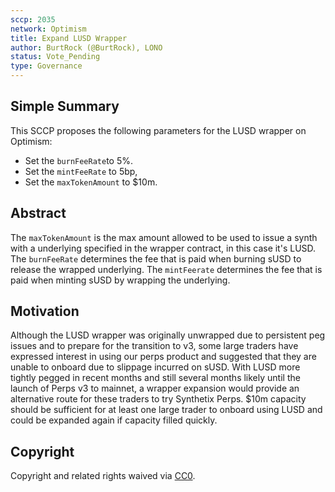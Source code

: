 ```yaml
---
sccp: 2035
network: Optimism
title: Expand LUSD Wrapper
author: BurtRock (@BurtRock), LONO
status: Vote_Pending
type: Governance
---
```


<!--You can leave these HTML comments in your merged SCCP and delete the visible duplicate text guides, they will not appear and may be helpful to refer to if you edit it again. This is the suggested template for new SCCPs. Note that an SCCP number will be assigned by an editor. When opening a pull request to submit your SCCP, please use an abbreviated title in the filename, `sccp-draft_title_abbrev.md`. The title should be 44 characters or less.-->

## Simple Summary

<!--"If you can't explain it simply, you don't understand it well enough." Provide a simplified and layman-accessible explanation of the SCCP.-->
This SCCP proposes the following parameters for the LUSD wrapper on Optimism:
- Set the `burnFeeRate`to 5%.
- Set the `mintFeeRate` to 5bp,
- Set the `maxTokenAmount` to $10m.

## Abstract

<!--A short (~200 word) description of the variable change proposed.-->

The `maxTokenAmount` is the max amount allowed to be used to issue a synth with a underlying specified in the wrapper contract, in this case it's LUSD.
The `burnFeeRate` determines the fee that is paid when burning sUSD to release the wrapped underlying.
The `mintFeerate` determines the fee that is paid when minting sUSD by wrapping the underlying.

## Motivation

<!--The motivation is critical for SCCPs that want to update variables within Synthetix. It should clearly explain why the existing variable is not incentive aligned. SCCP submissions without sufficient motivation may be rejected outright.-->

Although the LUSD wrapper was originally unwrapped due to persistent peg issues and to prepare for the transition to v3, some large traders have expressed interest in using our perps product and suggested that they are unable to onboard due to slippage incurred on sUSD. With LUSD more tightly pegged in recent months and still several months likely until the launch of Perps v3 to mainnet, a wrapper expansion would provide an alternative route for these traders to try Synthetix Perps. $10m capacity should be sufficient for at least one large trader to onboard using LUSD and could be expanded again if capacity filled quickly. 

## Copyright

Copyright and related rights waived via [CC0](https://creativecommons.org/publicdomain/zero/1.0/).
